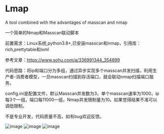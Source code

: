 # Lmap
A tool combined with the advantages of masscan and nmap


一个简单的Nmap和Masscan联动脚本

前置需求：Linux系统,python3.8+,已安装masscan和nmap，引用库：rich,prettytable和lxml

参考文章：https://www.sohu.com/a/336991344_354899

代码思路：将ip和端口分为多组，通过异步实现多个masscan并发扫描，利用生产者-消费者模型，一旦masscan扫描到存活端口，就会联动nmap扫描端口服务。

config.ini是配置文件，默认Masscan并发数为3，单个masscan速率为1000，ip每3个一组，端口每11000一组，Nmap并发限制量为10。如果觉得结果不准可以调低限制。

不是专业开发，代码质量不高，如有bug欢迎反馈。

![image](https://user-images.githubusercontent.com/47624672/140468589-323c107b-1b87-418b-a2fe-a6d5aa91e259.png)
![image](https://user-images.githubusercontent.com/47624672/140468655-42620f93-2924-4035-8b52-80068b3ef927.png)
![image](https://user-images.githubusercontent.com/47624672/140468718-a563abbf-02f9-4a73-bf19-13c617cbc1af.png)
